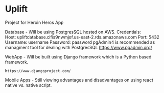 # Uplift
Project for Heroin Heros App

Database - Will be using PostgresSQL hosted on AWS. 
	Credentials:	
		Host: upliftdatabase.cifis9nwmjof.us-east-2.rds.amazonaws.com
		Port: 5432
		Username: username
		Password: password
	pgAdmin4 is recommended as managment tool for dealing with PostgresSQL
	https://www.pgadmin.org/

WebApp - Will be built using Django framework which is a Python based framework. 
	
	https://www.djangoproject.com/

Mobile Apps - Still viewing advantages and disadvantages on using react native 		vs. native script.

